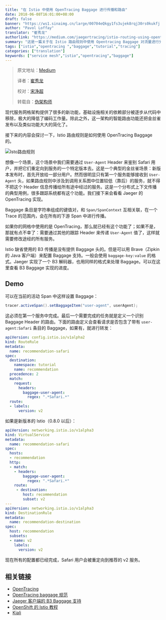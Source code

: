 ```yaml
---
title: "在 Istio 中使用 OpenTracing Baggage 进行传播和路由"
date: 2018-06-08T16:01:00+08:00
draft: false
banner: "https://ws1.sinaimg.cn/large/00704eQkgy1fs3ujek8rqj30rs0kukfj.jpg"
author: "Pavol Loffay"
translator: "崔秀龙"
authorlink: "https://medium.com/jaegertracing/istio-routing-using-opentracing-baggage-distributed-context-propagation-ed8d787a4bef"
summary: "这是一篇关于在 Istio 路由规则中使用 Opentracing Baggage 对流量进行分布式追踪的教程。"
tags: ["istio","opentracing ","baggage","tutorial","tracing"]
categories: ["translation"]
keywords: ["service mesh","istio","opentracing","baggage"]
---
```


>原文地址：[Medium](https://medium.com/jaegertracing/istio-routing-using-opentracing-baggage-distributed-context-propagation-ed8d787a4bef)
>
>译者：[崔秀龙](https://blog.fleeto.us)
>
>校对：[宋净超](https://jimmysong.io)
>
>转载自：[伪架构师](https://mp.weixin.qq.com/s/oi2SlSGTFtzarFRkDlnPFQ)

现代服务网格架构提供了很多的新功能，基础设施相关的依赖部分被逐步从代码中移除，极大的降低了编码工作量。除此之外，这一架构的智能路由功能还把金丝雀发布以及类似功能大大的简化了。

接下来的内容会探讨一下，Istio 路由规则是如何使用 OpenTracing Baggage 的。

![Isto路由规则](https://ws1.sinaimg.cn/large/00704eQkgy1fs3tvxhiqnj30a60h3wg2.jpg)

想像一个场景，这个场景中我们需要通过 `User-Agent` Header 来鉴别 Safari 用户，并把它们重定向到服务的一个特定版本去。这是一个典型的金丝雀场景：新版本发布时，首先开放给一部分用户。然而很明显只有第一个服务能够接收到 `User-Agent` 头，如果路由规则中涉及到调用关系图中位置较低（靠后）的服务，就不得不把这个 Header 信息传播给所有途中经过的服务。这是一个分布式上下文传播的典型用例，很多跟踪系统都有这个功能。我们接下来会看看 Jaeger 的 OpenTracing 实现。

Baggage 条目是字符串组成的键值对，和 `Span/SpanContext` 互相关联，在一个 Trace 的范围内，会在所有的下游 Span 中进行传播。

如果你的网格中使用的是 OpenTracing，那么就已经有这个功能了；如果不是，那就有点不幸了：需要通过其他的跟踪 Header 来传递 `User-Agent` 值了，这样就需要修改途经的所有服务。

Istio 缺省使用的 B3 传播是没有提供 Baggage 头的。但是可以用 Brave（Zipkin 的 Java 客户端）来配置 Baggage 支持。一般会使用 `baggage-key:value` 的格式。Jaeger 实现了一个 B3 解码器，也用同样的格式来处理 Baggage。可以在这里查看 B3 Baggage 实现的进度。

## Demo

可以在当前的活动 Span 中这样设置 Baggage：

```java
tracer.activeSpan().setBaggageItem("user-agent", userAgent);
```

这必须在第一个服务中完成。最后一个需要完成的任务就是定义一个识别 Baggage Header 的路由。下面的路由定义会查看请求是否包含了带有 `user-agent:Safari` 条目的 Baggage，如果有，就进行转发：

```yaml
apiVersion: config.istio.io/v1alpha2
kind: RouteRule
metadata:
  name: recommendation-safari
spec:
  destination:
    namespace: tutorial
    name: recommendation
  precedence: 2
  match:
    request:
      headers:
        baggage-user-agent:
          regex: ".*Safari.*"  
  route:
  - labels:
      version: v2
```

如果是新版本的 Istio（0.8.0 以后）：

```yaml
apiVersion: networking.istio.io/v1alpha3
kind: VirtualService
metadata:
  name: recommendation-safari
spec:
  hosts:
  - recommendation
  http:
  - match:
    - headers:
        baggage-user-agent:
          regex: ".*Safari.*"
    route:
     - destination:
        host: recommendation
        subset: v2
---
apiVersion: networking.istio.io/v1alpha3
kind: DestinationRule
metadata:
  name: recommendation-destination
spec:
  host: recommendation
  subsets:
  - name: v2
    labels:
      version: v2
```

现在所有的配置都已经完成，Safari 用户会被重定向到推荐的 v2 服务。

## 相关链接

- [OpenTracing](http://opentracing.io/)
- [OpenTracing baggage 规范](https://github.com/opentracing/specification/blob/master/specification.md#set-a-baggage-item)
- [Jaeger 客户端的 B3 Baggage 支持](https://github.com/jaegertracing/jaeger/issues/755#issuecomment-393929718)
- [OpenShift 的 Istio 教程](https://github.com/redhat-developer-demos/istio-tutorial)
- [Kiali](https://kiali.org/)